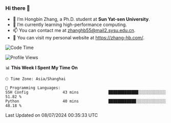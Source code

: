 ### Hi there 👋

- 🔭 I’m Hongbin Zhang, a Ph.D. student at **Sun Yat-sen University**.
- 🌱 I’m currently learning high-performance computing.
- 📫 You can contact me at zhanghb55@mail2.sysu.edu.cn.
- 👀 You can visit my personal website at https://zhang-hb.com/.

<!--START_SECTION:waka-->
![Code Time](http://img.shields.io/badge/Code%20Time-329%20hrs%202%20mins-blue)

![Profile Views](http://img.shields.io/badge/Profile%20Views-2-blue)

📊 **This Week I Spent My Time On** 

```text
🕑︎ Time Zone: Asia/Shanghai

💬 Programming Languages: 
SSH Config               43 mins             █████████████░░░░░░░░░░░░   51.82 % 
Python                   40 mins             ████████████░░░░░░░░░░░░░   48.18 % 
```


 Last Updated on 08/07/2024 00:35:33 UTC
<!--END_SECTION:waka-->

